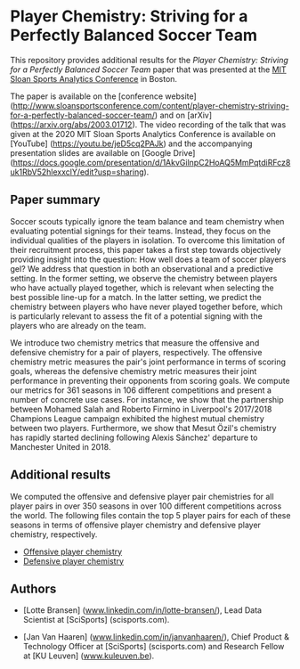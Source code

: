 # Player Chemistry: Striving for a Perfectly Balanced Soccer Team

This repository provides additional results for the *Player Chemistry: Striving for a Perfectly Balanced Soccer Team* paper that was presented at the [MIT Sloan Sports Analytics Conference](http://www.sloansportsconference.com) in Boston. 

The paper is available on the [conference website] (http://www.sloansportsconference.com/content/player-chemistry-striving-for-a-perfectly-balanced-soccer-team/) and on [arXiv] (https://arxiv.org/abs/2003.01712). The video recording of the talk that was given at the 2020 MIT Sloan Sports Analytics Conference is available on [YouTube] (https://youtu.be/jeD5cq2PAJk) and the accompanying presentation slides are available on [Google Drive]  (https://docs.google.com/presentation/d/1AkvGilnpC2HoAQ5MmPqtdiRFcz8uk1RbV52hlexxclY/edit?usp=sharing).


## Paper summary
Soccer scouts typically ignore the team balance and team chemistry when evaluating potential signings for their teams. Instead, they focus on the individual qualities of the players in isolation. To overcome this limitation of their recruitment process, this paper takes a first step towards objectively providing insight into the question: How well does a team of soccer players gel? We address that question in both an observational and a predictive setting. In the former setting, we observe the chemistry between players who have actually played together, which is relevant when selecting the best possible line-up for a match. In the latter setting, we predict the chemistry between players who have never played together before, which is particularly relevant to assess the fit of a potential signing with the players who are already on the team.

We introduce two chemistry metrics that measure the offensive and defensive chemistry for a pair of players, respectively. The offensive chemistry metric measures the pair's joint performance in terms of scoring goals, whereas the defensive chemistry metric measures their joint performance in preventing their opponents from scoring goals. We compute our metrics for 361 seasons in 106 different competitions and present a number of concrete use cases. For instance, we show that the partnership between Mohamed Salah and Roberto Firmino in Liverpool's 2017/2018 Champions League campaign exhibited the highest mutual chemistry between two players. Furthermore, we show that Mesut Özil's chemistry has rapidly started declining following Alexis Sánchez' departure to Manchester United in 2018.

## Additional results
We computed the offensive and defensive player pair chemistries for all player pairs in over 350 seasons in over 100 different competitions across the world. 
The following files contain the top 5 player pairs for each of these seasons in terms of offensive player chemistry and defensive player chemistry, respectively.

* [Offensive player chemistry](offensive.md)
* [Defensive player chemistry](defensive.md)

## Authors
* [Lotte Bransen] (www.linkedin.com/in/lotte-bransen/), Lead Data Scientist at [SciSports] (scisports.com). 

* [Jan Van Haaren] (www.linkedin.com/in/janvanhaaren/),  Chief Product & Technology Officer at [SciSports] (scisports.com) and Research Fellow at [KU Leuven] (www.kuleuven.be). 
